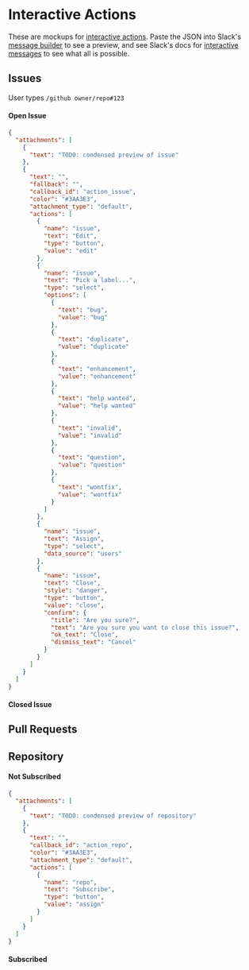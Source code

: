 # Interactive Actions

These are mockups for [interactive actions](https://github.com/integrations/slack/issues/475). Paste the JSON into Slack's [message builder](https://api.slack.com/docs/messages/builder) to see a preview, and see Slack's docs for [interactive messages](https://api.slack.com/interactive-messages) to see what all is possible.

## Issues

User types `/github owner/repo#123`

#### Open Issue

```json
{
  "attachments": [
    {
      "text": "TODO: condensed preview of issue"
    },
    {
      "text": "",
      "fallback": "",
      "callback_id": "action_issue",
      "color": "#3AA3E3",
      "attachment_type": "default",
      "actions": [
        {
          "name": "issue",
          "text": "Edit",
          "type": "button",
          "value": "edit"
        },
        {
          "name": "issue",
          "text": "Pick a label...",
          "type": "select",
          "options": [
            {
              "text": "bug",
              "value": "bug"
            },
            {
              "text": "duplicate",
              "value": "duplicate"
            },
            {
              "text": "enhancement",
              "value": "enhancement"
            },
            {
              "text": "help wanted",
              "value": "help wanted"
            },
            {
              "text": "invalid",
              "value": "invalid"
            },
            {
              "text": "question",
              "value": "question"
            },
            {
              "text": "wontfix",
              "value": "wontfix"
            }
          ]
        },
        {
          "name": "issue",
          "text": "Assign",
          "type": "select",
          "data_source": "users"
        },
        {
          "name": "issue",
          "text": "Close",
          "style": "danger",
          "type": "button",
          "value": "close",
          "confirm": {
            "title": "Are you sure?",
            "text": "Are you sure you want to close this issue?",
            "ok_text": "Close",
            "dismiss_text": "Cancel"
          }
        }
      ]
    }
  ]
}
```

#### Closed Issue

## Pull Requests

## Repository

#### Not Subscribed

```json
{
  "attachments": [
    {
      "text": "TODO: condensed preview of repository"
    },
    {
      "text": "",
      "callback_id": "action_repo",
      "color": "#3AA3E3",
      "attachment_type": "default",
      "actions": [
        {
          "name": "repo",
          "text": "Subscribe",
          "type": "button",
          "value": "assign"
        }
      ]
    }
  ]
}
```

#### Subscribed
